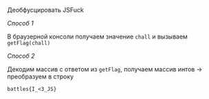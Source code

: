 Деобфусцировать JSFuck

_Способ 1_

В браузерной консоли получаем значение `chall` и вызываем `getFlag(chall)`

_Способ 2_

Декодим массив с ответом из `getFlag`, получаем массив интов -> преобразуем в строку

`battles{I_<3_JS}`
